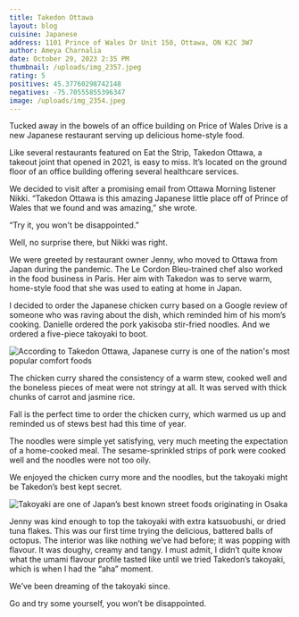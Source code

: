```yaml
---
title: Takedon Ottawa
layout: blog
cuisine: Japanese
address: 1101 Prince of Wales Dr Unit 150, Ottawa, ON K2C 3W7
author: Ameya Charnalia
date: October 29, 2023 2:35 PM
thumbnail: /uploads/img_2357.jpeg
rating: 5
positives: 45.37760298742148
negatives: -75.70555855396347
image: /uploads/img_2354.jpeg
---
```

Tucked away in the bowels of an office building on Price of Wales Drive is a new Japanese restaurant serving up delicious home-style food.

Like several restaurants featured on Eat the Strip, Takedon Ottawa, a takeout joint that opened in 2021, is easy to miss. It’s located on the ground floor of an office building offering several healthcare services.

We decided to visit after a promising email from Ottawa Morning listener Nikki. “Takedon Ottawa is this amazing Japanese little place off of Prince of Wales that we found and was amazing,” she wrote. 

“Try it, you won't be disappointed.”

Well, no surprise there, but Nikki was right.

We were greeted by restaurant owner Jenny, who moved to Ottawa from Japan during the pandemic. The Le Cordon Bleu-trained chef also worked in the food business in Paris. Her aim with Takedon was to serve warm, home-style food that she was used to eating at home in Japan.

I decided to order the Japanese chicken curry based on a Google review of someone who was raving about the dish, which reminded him of his mom’s cooking. Danielle ordered the pork yakisoba stir-fried noodles. And we ordered a five-piece takoyaki to boot.

![According to Takedon Ottawa, Japanese curry is one of the nation's most popular comfort foods](/uploads/img_2357.jpeg "Takedon Ottawa Japanese chicken curry")

The chicken curry shared the consistency of a warm stew, cooked well and the boneless pieces of meat were not stringy at all. It was served with thick chunks of carrot and jasmine rice. 

Fall is the perfect time to order the chicken curry, which warmed us up and reminded us of stews best had this time of year.

The noodles were simple yet satisfying, very much meeting the expectation of a home-cooked meal. The sesame-sprinkled strips of pork were cooked well and the noodles were not too oily. 

We enjoyed the chicken curry more and the noodles, but the takoyaki might be Takedon’s best kept secret.

![Takoyaki are one of Japan’s best known street foods originating in Osaka](/uploads/img_2360.jpeg "Takedon Ottawa takoyaki")

Jenny was kind enough to top the takoyaki with extra katsuobushi, or dried tuna flakes. This was our first time trying the delicious, battered balls of octopus. The interior was like nothing we’ve had before; it was popping with flavour. It was doughy, creamy and tangy. I must admit, I didn’t quite know what the umami flavour profile tasted like until we tried Takedon’s takoyaki, which is when I had the “aha” moment. 

We’ve been dreaming of the takoyaki since. 

Go and try some yourself, you won’t be disappointed.